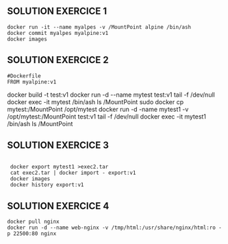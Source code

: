 ## SOLUTION EXERCICE 1
```shell
docker run -it --name myalpes -v /MountPoint alpine /bin/ash 
docker commit myalpes myalpine:v1
docker images
```
## SOLUTION EXERCICE 2
```shell
#Dockerfile
FROM myalpine:v1
```
docker build -t test:v1
docker run -d --name  mytest test:v1 tail -f /dev/null
docker exec -it mytest /bin/ash 
ls /MountPoint
sudo docker cp mytest:/MountPoint /opt/mytest
docker run -d -name mytest1 -v /opt/mytest:/MountPoint test:v1 tail -f /dev/null
docker exec -it mytest1 /bin/ash 
ls /MountPoint


## SOLUTION EXERCICE 3
```shell

 docker export mytest1 >exec2.tar
 cat exec2.tar | docker import - export:v1
 docker images
 docker history export:v1 
```

## SOLUTION EXERCICE 4
```shell
docker pull nginx
docker run -d --name web-nginx -v /tmp/html:/usr/share/nginx/html:ro -p 22500:80 nginx
```